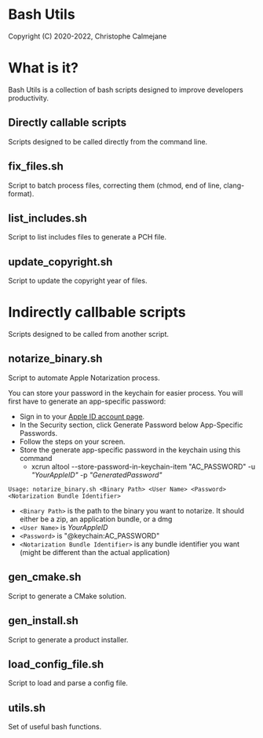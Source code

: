# Bash Utils
Copyright (C) 2020-2022, Christophe Calmejane

# What is it?

Bash Utils is a collection of bash scripts designed to improve developers productivity.

## Directly callable scripts

Scripts designed to be called directly from the command line.

## fix_files.sh

Script to batch process files, correcting them (chmod, end of line, clang-format).

## list_includes.sh

Script to list includes files to generate a PCH file.

## update_copyright.sh

Script to update the copyright year of files.

# Indirectly callbable scripts

Scripts designed to be called from another script.

## notarize_binary.sh

Script to automate Apple Notarization process.

You can store your password in the keychain for easier process.
You will first have to generate an app-specific password:
- Sign in to your [Apple ID account page](https://appleid.apple.com/account/home).
- In the Security section, click Generate Password below App-Specific Passwords.
- Follow the steps on your screen.
- Store the generate app-specific password in the keychain using this command
  - xcrun altool --store-password-in-keychain-item "AC_PASSWORD" -u _"YourAppleID"_ -p _"GeneratedPassword"_

`Usage: notarize_binary.sh <Binary Path> <User Name> <Password> <Notarization Bundle Identifier>`
- `<Binary Path>` is the path to the binary you want to notarize. It should either be a zip, an application bundle, or a dmg
- `<User Name>` is _YourAppleID_
- `<Password>` is "@keychain:AC_PASSWORD"
- `<Notarization Bundle Identifier>` is any bundle identifier you want (might be different than the actual application)

## gen_cmake.sh

Script to generate a CMake solution.

## gen_install.sh

Script to generate a product installer.

## load_config_file.sh

Script to load and parse a config file.

## utils.sh

Set of useful bash functions.

